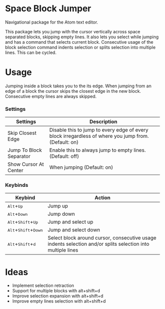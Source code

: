 # Space Block Jumper

Navigational package for the Atom text editor.

This package lets you jump with the cursor vertically across space separated blocks, skipping empty lines. It also lets you select while jumping and has a command that selects current block. Consecutive usage of the block selection command indents selection or splits selection into multiple lines. This can be cycled.

# Usage
Jumping inside a block takes you to the its edge. When jumping from an edge of a block the cursor skips the closest edge in the new block. Consecutive empty lines are always skipped.

### Settings
Settings | Description
------- | ------
Skip Closest Edge | Disable this to jump to every edge of every block irregardless of where you jump from. (Default: on)
Jump To Block Separator | Enable this to always jump to empty lines. (Default: off)
Show Cursor At Center | When jumping (Default: on)

### Keybinds
Keybind | Action
--------- | ------
<kbd>Alt</kbd>+<kbd>Up</kbd> | Jump up
<kbd>Alt</kbd>+<kbd>Down</kbd> | Jump down
<kbd>Alt</kbd>+<kbd>Shift</kbd>+<kbd>Up</kbd> | Jump and select up
<kbd>Alt</kbd>+<kbd>Shift</kbd>+<kbd>Down</kbd> | Jump and select down
<kbd>Alt</kbd>+<kbd>Shift</kbd>+<kbd>d</kbd> | Select block around cursor, consecutive usage indents selection and/or splits selection into multiple lines

# Ideas
* Implement selection retraction
* Support for multiple blocks with alt+shift+d
* Improve selection expansion with alt+shift+d
* Improve empty lines selection with alt+shift+d
